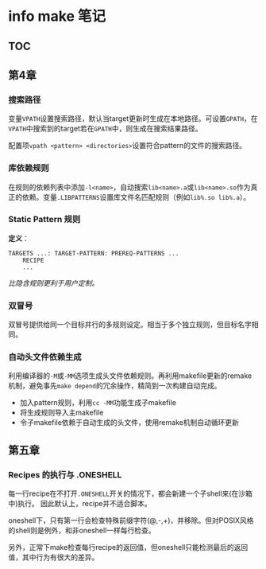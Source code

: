 # info make 笔记

## TOC

## 第4章

### 搜索路径

变量`VPATH`设置搜索路径，默认当target更新时生成在本地路径。可设置`GPATH`，在`VPATH`中搜索到的target若在`GPATH`中，则生成在搜索结果路径。

配置项`vpath <pattern> <directories>`设置符合pattern的文件的搜索路径。

### 库依赖规则

在规则的依赖列表中添加`-l<name>`，自动搜索`lib<name>.a`或`lib<name>.so`作为真正的依赖。变量`.LIBPATTERNS`设置库文件名匹配规则（例如`lib%.so lib%.a`）。

### Static Pattern 规则

**定义**：

```
TARGETS ...: TARGET-PATTERN: PREREQ-PATTERNS ...
	RECIPE
	...
```

*比隐含规则更利于用户定制。*

### 双冒号

双冒号提供给同一个目标并行的多规则设定。相当于多个独立规则，但目标名字相同。

### 自动头文件依赖生成

利用编译器的`-M`或`-MM`选项生成头文件依赖规则。再利用makefile更新的remake机制，避免事先`make depend`的冗余操作，精简到一次构建自动完成。

- 加入pattern规则，利用`cc -MM`功能生成子makefile
- 将生成规则导入主makefile
- 令子makefile依赖于自动生成的头文件，使用remake机制自动循环更新

## 第五章

### Recipes 的执行与 .ONESHELL

每一行recipe在不打开`.ONESHELL`开关的情况下，都会新建一个子shell来(在沙箱中)执行。
因此默认上，recipe并不适合脚本。

oneshell下，只有第一行会检查特殊前缀字符(@,-,+)，并移除。但对POSIX风格的shell则是例外，和非oneshell一样每行检查。

另外，正常下make检查每行recipe的返回值，但oneshell只能检测最后的返回值，其中行为有很大的差异。
